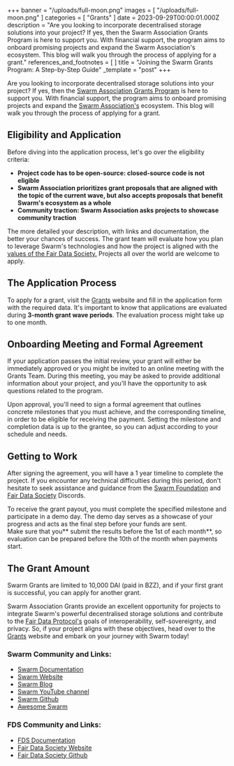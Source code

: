 +++
banner = "/uploads/full-moon.png"
images = [ "/uploads/full-moon.png" ]
categories = [ "Grants" ]
date = 2023-09-29T00:00:01.000Z
description = "Are you looking to incorporate decentralised storage solutions into your project? If yes, then the Swarm Association Grants Program is here to support you. With financial support, the program aims to onboard promising projects and expand the Swarm Association's ecosystem. This blog will walk you through the process of applying for a grant."
references_and_footnotes = [ ]
title = "Joining the Swarm Grants Program: A Step-by-Step Guide"
_template = "post"
+++

Are you looking to incorporate decentralised storage solutions into your project? If yes, then the [Swarm Association Grants Program](https://www.ethswarm.org/grants) is here to support you. With financial support, the program aims to onboard promising projects and expand the [Swarm Association's](https://www.ethswarm.org/)
ecosystem. This blog will walk you through the process of applying for a grant.

## **Eligibility and Application**

Before diving into the application process, let's go over the eligibility criteria:

- **Project code has to be open-source: closed-source code is not eligible**
- **Swarm Association prioritizes grant proposals that are aligned with the topic of the current wave, but also accepts proposals that benefit Swarm's ecosystem as a whole**
- **Community traction: Swarm Association asks projects to showcase community traction**

The more detailed your description, with links and documentation, the better your chances of success. The grant team will evaluate how you plan to leverage Swarm's technologies and how the project is aligned with the [values of the Fair Data Society.](https://fairdatasociety.org/#principles) Projects all over the world are welcome to apply.

## **The Application Process**

To apply for a grant, visit the [Grants](https://www.ethswarm.org/grants) website and fill in the application form with the required data. It's important to know that applications are evaluated during **3-month grant wave periods**. The evaluation process might take up to one month.

## **Onboarding Meeting and Formal Agreement**

If your application passes the initial review, your grant will either be immediately approved or you might be invited to an online meeting with the Grants Team. During this meeting, you may be asked to provide additional information about your project, and you'll have the opportunity to ask questions related to the program.

Upon approval, you'll need to sign a formal agreement that outlines concrete milestones that you must achieve, and the corresponding timeline, in order to be eligible for receiving the payment. Setting the milestone and completion data is up to the grantee, so you can adjust according to your schedule and needs.

## **Getting to Work**

After signing the agreement, you will have a 1 year timeline to complete the project. If you encounter any technical difficulties during this period, don't hesitate to seek assistance and guidance from the [Swarm Foundation](https://discord.ethswarm.org/) and [Fair Data Society](https://discord.gg/vw3PmWf2rE) Discords.

To receive the grant payout, you must complete the specified milestone and participate in a demo day. The demo day serves as a showcase of your progress and acts as the final step before your funds are sent. \
Make sure that you** submit the results before the 1st of each month**, so evaluation can be prepared before the 10th of the month when payments start.

## **The Grant Amount**

Swarm Grants are limited to 10,000 DAI (paid in BZZ), and if your first grant is successful, you can apply for another grant.

Swarm Association Grants provide an excellent opportunity for projects to integrate Swarm's powerful decentralised storage solutions and contribute to the [Fair Data Protocol's](https://fdp.fairdatasociety.org/) goals of interoperability, self-sovereignty, and privacy. So, if your project aligns with these objectives, head over to the [Grants](https://www.ethswarm.org/grants) website and embark on your journey with Swarm today!

### Swarm Community and Links:

- [Swarm Documentation ](https://docs.ethswarm.org/docs/learn/ecosystem/community)
- [Swarm Website](https://www.ethswarm.org/)
- [Swarm Blog](https://blog.ethswarm.org/)
- [Swarm YouTube channel](https://www.youtube.com/channel/UCu6ywn9MTqdREuE6xuRkskA)
- [Swarm Github](https://github.com/ethersphere)
- [Awesome Swarm](https://github.com/ethersphere/awesome-swarm)

### FDS Community and Links:

- [FDS Documentation](https://docs.ethswarm.org/docs/learn/ecosystem/fair-data-society)
- [Fair Data Society Website](https://fairdatasociety.org/)
- [Fair Data Society Github \
  ](https://github.com/fairDataSociety)
